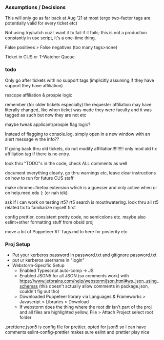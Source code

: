 ### Assumptions / Decisions
This will only go as far back at Aug '21 at most (ergo two-factor tags are potentially valid for every ticket etc)

Not using try/catch cuz I want it to fail if it fails; this is not a production constantly in use script, it's a one-time thing.

False positives > False negatives (too many tags>none)

Ticket in CUS or T-Watcher Queue
### todo
Only go after tickets with no support tags (implicitly assuming if they have support they have affiliation)

rescope affiliation & prospie logic




remember (for older tickets especially) the requester affiliation may have literally changed, like when ticket was made they were faculty and it was tagged as such but now they are not etc

maybe tweak applicant/prospie flag logic?

Instead of flagging to console.log, simply open in a new window with an alert message w the info??

If going back thru old tickets, do not modify affiliation!!!!!!!!! only mod old tix affiliation tag if there is no entry.

look thru "TODO"s in the code, check ALL comments as well

document everything clearly, go thru warnings etc, leave clear instructions on how to run for future CUS staff

make chrome+firefox extension which is a guesser and only active when ur on help.reed.edu (: (or nah idk)

ask if i can work on testing rt5? rt5 search is mouthwatering. look thru all rt5 related tix to familiarize myself first

config prettier, consistent pretty code, no semicolons etc. maybe also eslint+other formatting stuff from obsid proj

move a lot of Puppeteer RT Tags.md to here for posterity etc

### Proj Setup
* Put your kerberos password in password.txt and gitignore password.txt
* put ur kerberos username in "login"
* Webstorm-Specific Setup
  * Enabled Typescript auto-comp -> JS
  * Enabled JSON5 for all JSON (so comments work) with https://www.jetbrains.com/help/webstorm/json.html#ws_json_using_schemas (this doesn't actually allow comments in package.json, couldn't fig out tho)
  * Downloaded Puppeteer library via Languages & Frameworks > Javascript > Libraries > Download
  * If webstorm does the thing where the root dir isn't part of the proj and all files are highlighted yellow, File > Attach Project select root folder

.prettierrc.json5 is config file for prettier. opted for json5 so I can have comments
eslint-config-prettier makes sure eslint and prettier play nice